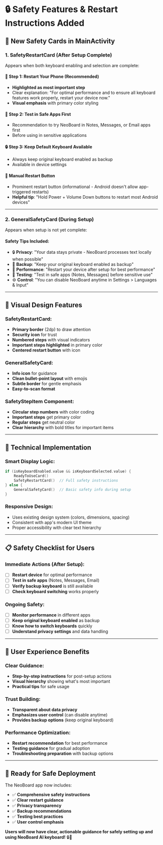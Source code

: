 # 🔒 Safety Features & Restart Instructions Added

## 📱 **New Safety Cards in MainActivity**

### **1. SafetyRestartCard (After Setup Complete)**
Appears when both keyboard enabling and selection are complete:

#### **🔄 Step 1: Restart Your Phone (Recommended)**
- **Highlighted as most important step**
- Clear explanation: "For optimal performance and to ensure all keyboard features work properly, restart your device now."
- **Visual emphasis** with primary color styling

#### **🧪 Step 2: Test in Safe Apps First**
- Recommendation to try NeoBoard in Notes, Messages, or Email apps first
- Before using in sensitive applications

#### **🔒 Step 3: Keep Default Keyboard Available**
- Always keep original keyboard enabled as backup
- Available in device settings

#### **📱 Manual Restart Button**
- Prominent restart button (informational - Android doesn't allow app-triggered restarts)
- **Helpful tip**: "Hold Power + Volume Down buttons to restart most Android devices"

---

### **2. GeneralSafetyCard (During Setup)**
Appears when setup is not yet complete:

#### **Safety Tips Included**:
- 🔒 **Privacy**: "Your data stays private - NeoBoard processes text locally when possible"
- 🔄 **Backup**: "Keep your original keyboard enabled as backup"
- 📱 **Performance**: "Restart your device after setup for best performance"
- 🧪 **Testing**: "Test in safe apps (Notes, Messages) before sensitive use"
- ⚙️ **Control**: "You can disable NeoBoard anytime in Settings > Languages & Input"

---

## 🎨 **Visual Design Features**

### **SafetyRestartCard**:
- **Primary border** (2dp) to draw attention
- **Security icon** for trust
- **Numbered steps** with visual indicators
- **Important steps highlighted** in primary color
- **Centered restart button** with icon

### **GeneralSafetyCard**:
- **Info icon** for guidance
- **Clean bullet-point layout** with emojis
- **Subtle border** for gentle emphasis
- **Easy-to-scan format**

### **SafetyStepItem Component**:
- **Circular step numbers** with color coding
- **Important steps** get primary color
- **Regular steps** get neutral color
- **Clear hierarchy** with bold titles for important items

---

## 🔧 **Technical Implementation**

### **Smart Display Logic**:
```kotlin
if (isKeyboardEnabled.value && isKeyboardSelected.value) {
    ReadyToUseCard()
    SafetyRestartCard()  // Full safety instructions
} else {
    GeneralSafetyCard()  // Basic safety info during setup
}
```

### **Responsive Design**:
- Uses existing design system (colors, dimensions, spacing)
- Consistent with app's modern UI theme
- Proper accessibility with clear text hierarchy

---

## 📋 **Safety Checklist for Users**

### **Immediate Actions (After Setup)**:
- [ ] **Restart device** for optimal performance
- [ ] **Test in safe apps** (Notes, Messages, Email)
- [ ] **Verify backup keyboard** is still available
- [ ] **Check keyboard switching** works properly

### **Ongoing Safety**:
- [ ] **Monitor performance** in different apps
- [ ] **Keep original keyboard enabled** as backup
- [ ] **Know how to switch keyboards** quickly
- [ ] **Understand privacy settings** and data handling

---

## 🎯 **User Experience Benefits**

### **Clear Guidance**:
- **Step-by-step instructions** for post-setup actions
- **Visual hierarchy** showing what's most important
- **Practical tips** for safe usage

### **Trust Building**:
- **Transparent about data privacy**
- **Emphasizes user control** (can disable anytime)
- **Provides backup options** (keep original keyboard)

### **Performance Optimization**:
- **Restart recommendation** for best performance
- **Testing guidance** for gradual adoption
- **Troubleshooting preparation** with backup options

---

## 🚀 **Ready for Safe Deployment**

The NeoBoard app now includes:
- ✅ **Comprehensive safety instructions**
- ✅ **Clear restart guidance**
- ✅ **Privacy transparency**
- ✅ **Backup recommendations**
- ✅ **Testing best practices**
- ✅ **User control emphasis**

**Users will now have clear, actionable guidance for safely setting up and using NeoBoard AI keyboard!** 🔒📱 